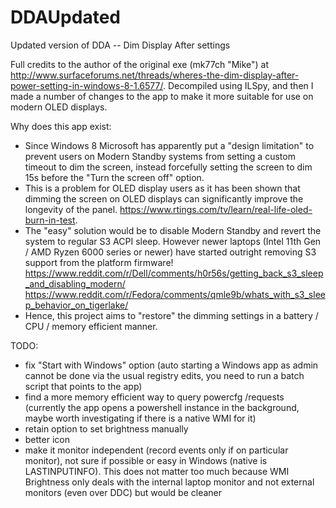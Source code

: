 # DDAUpdated
Updated version of DDA -- Dim Display After settings

Full credits to the author of the original exe (mk77ch "Mike") at http://www.surfaceforums.net/threads/wheres-the-dim-display-after-power-setting-in-windows-8-1.6577/. Decompiled using ILSpy, and then I made a number of changes to the app to make it more suitable for use on modern OLED displays.

Why does this app exist: 
 - Since Windows 8 Microsoft has apparently put a "design limitation" to prevent users on Modern Standby systems from setting a custom timeout to dim the screen, instead forcefully setting the screen to dim 15s before the "Turn the screen off" option.
 - This is a problem for OLED display users as it has been shown that dimming the screen on OLED displays can significantly improve the longevity of the panel. https://www.rtings.com/tv/learn/real-life-oled-burn-in-test.
 - The "easy" solution would be to disable Modern Standby and revert the system to regular S3 ACPI sleep. However newer laptops (Intel 11th Gen / AMD Ryzen 6000 series or newer) have started outright removing S3 support from the platform firmware! https://www.reddit.com/r/Dell/comments/h0r56s/getting_back_s3_sleep_and_disabling_modern/ https://www.reddit.com/r/Fedora/comments/qmle9b/whats_with_s3_sleep_behavior_on_tigerlake/
 - Hence, this project aims to "restore" the dimming settings in a battery / CPU / memory efficient manner.

TODO:
 - fix "Start with Windows" option (auto starting a Windows app as admin cannot be done via the usual registry edits, you need to run a batch script that points to the app)
 - find a more memory efficient way to query powercfg /requests (currently the app opens a powershell instance in the background, maybe worth investigating if there is a native WMI for it)
 - retain option to set brightness manually
 - better icon
 - make it monitor independent (record events only if on particular monitor), not sure if possible or easy in Windows (native is LASTINPUTINFO). This does not matter too much because WMI Brightness only deals with the internal laptop monitor and not external monitors (even over DDC) but would be cleaner
